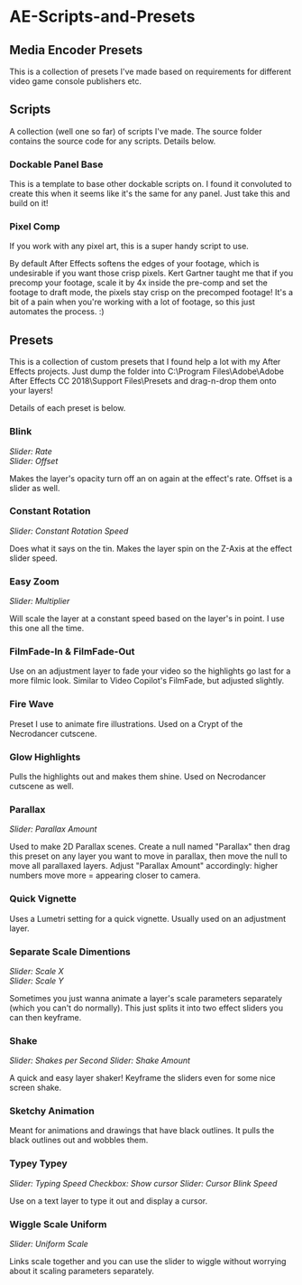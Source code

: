 # AE-Scripts-and-Presets

## Media Encoder Presets

This is a collection of presets I've made based on requirements for different video game console publishers etc.

## Scripts

A collection (well one so far) of scripts I've made.  The source folder contains the source code for any scripts.  Details below.

### Dockable Panel Base

This is a template to base other dockable scripts on.  I found it convoluted to create this when it seems like it's the same for any panel.  Just take this and build on it!

### Pixel Comp

If you work with any pixel art, this is a super handy script to use.  

By default After Effects softens the edges of your footage, which is undesirable if you want those crisp pixels.  Kert Gartner taught me that if you precomp your footage, scale it by 4x inside the pre-comp and set the footage to draft mode, the pixels stay crisp on the precomped footage!  It's a bit of a pain when you're working with a lot of footage, so this just automates the process. :)

## Presets

This is a collection of custom presets that I found help a lot with my After Effects projects.  Just dump the folder into C:\Program Files\Adobe\Adobe After Effects CC 2018\Support Files\Presets and drag-n-drop them onto your layers!

Details of each preset is below.

### Blink

_Slider: Rate_  
_Slider: Offset_  

Makes the layer's opacity turn off an on again at the effect's rate.  Offset is a slider as well.

### Constant Rotation

_Slider: Constant Rotation Speed_  

Does what it says on the tin.  Makes the layer spin on the Z-Axis at the effect slider speed.

### Easy Zoom

_Slider: Multiplier_  

Will scale the layer at a constant speed based on the layer's in point.  I use this one all the time.

### FilmFade-In & FilmFade-Out

Use on an adjustment layer to fade your video so the highlights go last for a more filmic look.  Similar to Video Copilot's FilmFade, but adjusted slightly.

### Fire Wave

Preset I use to animate fire illustrations.  Used on a Crypt of the Necrodancer cutscene.

### Glow Highlights

Pulls the highlights out and makes them shine.  Used on Necrodancer cutscene as well.

### Parallax

_Slider: Parallax Amount_  

Used to make 2D Parallax scenes.  Create a null named "Parallax" then drag this preset on any layer you want to move in parallax, then move the null to move all parallaxed layers.  Adjust "Parallax Amount" accordingly: higher numbers move more = appearing closer to camera.

### Quick Vignette

Uses a Lumetri setting for a quick vignette.  Usually used on an adjustment layer.

### Separate Scale Dimentions

_Slider: Scale X_  
_Slider: Scale Y_

Sometimes you just wanna animate a layer's scale parameters separately (which you can't do normally).  This just splits it into two effect sliders you can then keyframe.

### Shake

_Slider: Shakes per Second_
_Slider: Shake Amount_

A quick and easy layer shaker!  Keyframe the sliders even for some nice screen shake.

### Sketchy Animation

Meant for animations and drawings that have black outlines.  It pulls the black outlines out and wobbles them.

### Typey Typey

_Slider: Typing Speed_
_Checkbox: Show cursor_
_Slider: Cursor Blink Speed_

Use on a text layer to type it out and display a cursor.

### Wiggle Scale Uniform

_Slider: Uniform Scale_

Links scale together and you can use the slider to wiggle without worrying about it scaling parameters separately.